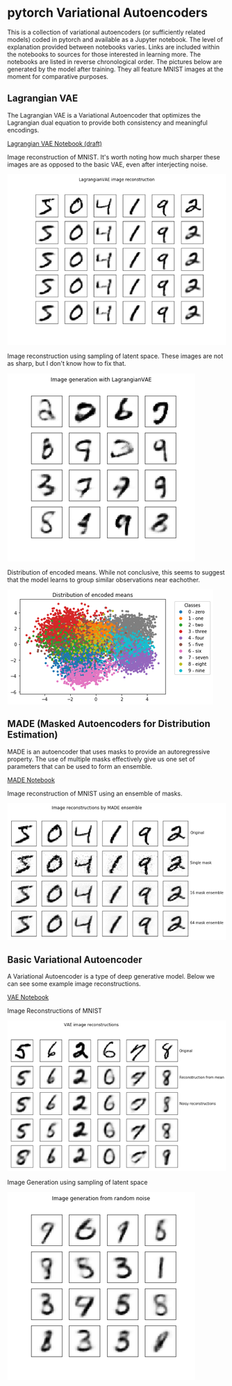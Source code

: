 # pytorch Variational Autoencoders
This is a collection of variational autoencoders (or sufficiently related
models) coded in pytorch and available as a Jupyter notebook. The level of
explanation provided between notebooks varies. Links are included within the
notebooks to sources for those interested in learning more. The notebooks are
listed in reverse chronological order. The pictures below are generated by
the model after training. They all feature MNIST images at the moment for
comparative purposes.

## Lagrangian VAE

The Lagrangian VAE is a Variational Autoencoder that optimizes the
Lagrangian dual equation to provide both consistency and meaningful encodings.

[Lagrangian VAE Notebook (draft)](./Lagrangian_VAE.ipynb)

Image reconstruction of MNIST. It's worth noting how much sharper these images
are as opposed to the basic VAE, even after interjecting noise.

![](./images/MNIST-lagVAE-reconstructions.png)

Image reconstruction using sampling of latent space. These images are not as
sharp, but I don't know how to fix that.

![](./images/MNIST-lagVAE-latent_samples.png)

Distribution of encoded means. While not conclusive, this seems to
suggest that the model learns to group similar observations near eachother.

![](./images/lagVAE-mean-distribution.png)

## MADE (Masked Autoencoders for Distribution Estimation)

MADE is an autoencoder that uses masks to provide an autoregressive property.
The use of multiple masks effectively give us one set of parameters that can
be used to form an ensemble.

[MADE Notebook](./MADE.ipynb)

Image reconstruction of MNIST using an ensemble of masks.

![](./images/MADE-ensemble-reconstructions.png)

## Basic Variational Autoencoder

A Variational Autoencoder is a type of deep generative model. Below we can see
some example image reconstructions.

[VAE Notebook](./Basic_VAE.ipynb)

Image Reconstructions of MNIST

![](./images/MNIST-VAE-reconstructions.png)

Image Generation using sampling of latent space

![](./images/MNIST-VAE-latent_samples.png)
